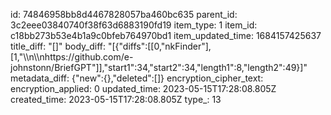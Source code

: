 id: 74846958bb8d4467828057ba460bc635
parent_id: 3c2eee03840740f38f63d6883190fd19
item_type: 1
item_id: c18bb273b53e4b1a9c0bfeb764970bd1
item_updated_time: 1684157425637
title_diff: "[]"
body_diff: "[{\"diffs\":[[0,\"nkFinder\"],[1,\"\\\n\\\nhttps://github.com/e-johnstonn/BriefGPT\"]],\"start1\":34,\"start2\":34,\"length1\":8,\"length2\":49}]"
metadata_diff: {"new":{},"deleted":[]}
encryption_cipher_text: 
encryption_applied: 0
updated_time: 2023-05-15T17:28:08.805Z
created_time: 2023-05-15T17:28:08.805Z
type_: 13